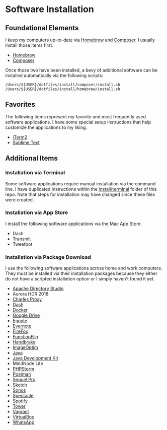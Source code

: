 # Software Installation

## Foundational Elements
I keep my computers up-to-date via [Homebrew](https://brew.sh/) and [Composer](https://getcomposer.org/). I usually install those items first.

* [Homebrew](https://github.com/dascentral/dotfiles/blob/master/install/homebrew.md)
* [Composer](https://github.com/dascentral/dotfiles/blob/master/install/composer.md)

Once those two have been installed, a bevy of additional software can be installed automatically via the following scripts:

```
/Users/${USER}/dotfiles/install/composer/install.sh
/Users/${USER}/dotfiles/install/homebrew/install.sh
```



## Favorites
The following items represent my favorite and most frequently used software applications. I have some special setup instructions that help customize the applications to my liking.

* [iTerm2](https://github.com/dascentral/dotfiles/blob/master/install/favorites/iTerm2.md)
* [Sublime Text](https://github.com/dascentral/dotfiles/blob/master/install/favorites/Sublime.md)



## Additional Items

### Installation via Terminal
Some software applications require manual installation via the command line. I have duplicated instructions within the [install/terminal](https://github.com/dascentral/dotfiles/tree/master/install/terminal) folder of this repo. Note that steps for installation may have changed since these files were created.


### Installation via App Store
I install the following software applications via the Mac App Store.

* Dash
* Transmit
* Tweetbot


### Installation via Package Download
I use the following software applications across home and work computers. They must be installed via their installation packages because they either do not have a scripted installation option or I simply haven't found it yet.

* [Apache Directory Studio](http://directory.apache.org/studio/)
* Aurora HDR 2018
* [Charles Proxy](https://www.charlesproxy.com/)
* [Dash](https://kapeli.com/dash)
* [Docker](https://store.docker.com/editions/community/docker-ce-desktop-mac)
* [Google Drive](https://www.google.com/drive/download/)
* [Egnyte](https://akqa.egnyte.com/SimpleUI/appsPage.do)
* [Evernote](http://www.evernote.com/)
* [FireFox](http://www.mozilla.org/en-US/firefox/new/)
* [FunctionFlip](http://kevingessner.com/software/functionflip/)
* [Handbrake](https://handbrake.fr/downloads.php)
* [ImageOptim](https://imageoptim.com/mac)
* [Java](https://java.com/en/download/mac_download.jsp)
* [Java Development Kit](http://www.oracle.com/technetwork/java/javase/downloads/jdk9-downloads-3848520.html)
* MindNode Lite
* [PHPStorm](http://www.jetbrains.com/phpstorm/)
* [Postman](https://www.getpostman.com/)
* [Sequel Pro](http://www.sequelpro.com/download/)
* [Sketch](https://www.sketchapp.com/)
* [Sonos](http://www.sonos.com/en-us/controller-app)
* [Spectacle](https://www.spectacleapp.com/)
* [Spotify](http://www.spotify.com/)
* [Tower](https://www.git-tower.com/)
* [Vagrant](http://www.vagrantup.com/downloads.html)
* [VirtualBox](https://www.virtualbox.org/wiki/Downloads)
* [WhatsApp](https://www.whatsapp.com/download/)
